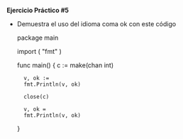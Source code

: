 **Ejercicio Práctico #5**

- Demuestra el uso del idioma coma ok con este código

    package main

    import (
        "fmt"
    )

    func main() {
        c := make(chan int)

        v, ok :=
        fmt.Println(v, ok)

        close(c)
        
        v, ok =
        fmt.Println(v, ok)
    }
